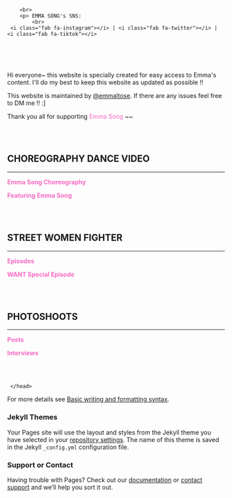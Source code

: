 <html>
<head>
     <script src="https://kit.fontawesome.com/97c538f919.js" crossorigin="anonymous"></script>
     
        
        <br>
        <p> EMMA SONG's SNS:
            <br>
     <i class="fab fa-instagram"></i> | <i class="fab fa-twitter"></i> | <i class="fab fa-tiktok"></i>
<br>
<br>
<br>
      
      
  
Hi everyone~ this website is specially created for easy access to Emma's content. I'll do my best to keep this website as updated as possible !!

This website is maintained by [@emmaltose](https://twitter.com/emmaltose). If there are any issues feel free to DM me !! :]

Thank you all for supporting <FONT COLOR="#F76AC3">Emma Song</FONT> ~~    
        
<br>
<br>

## CHOREOGRAPHY DANCE VIDEO
______________________________________________________________________________________

**<FONT COLOR="#F76AC3">Emma Song Choreography</FONT>**
  
**<FONT COLOR="#F76AC3">Featuring Emma Song</FONT>**

<br>
<br>
  
## STREET WOMEN FIGHTER
 ______________________________________________________________________________________

**<FONT COLOR="#F76AC3">Episodes</FONT>**

**<FONT COLOR="#F76AC3">WANT Special Episode</FONT>**

<br>
<br>

 
## PHOTOSHOOTS
 ______________________________________________________________________________________

**<FONT COLOR="#F76AC3">Posts</FONT>**

**<FONT COLOR="#F76AC3">Interviews</FONT>**

<br>
<br>
  
     </head>     
            
For more details see [Basic writing and formatting syntax](https://docs.github.com/en/github/writing-on-github/getting-started-with-writing-and-formatting-on-github/basic-writing-and-formatting-syntax).

### Jekyll Themes

Your Pages site will use the layout and styles from the Jekyll theme you have selected in your [repository settings](https://github.com/eemmasong/eemmasong.github.io/settings/pages). The name of this theme is saved in the Jekyll `_config.yml` configuration file.

### Support or Contact

Having trouble with Pages? Check out our [documentation](https://docs.github.com/categories/github-pages-basics/) or [contact support](https://support.github.com/contact) and we’ll help you sort it out.
